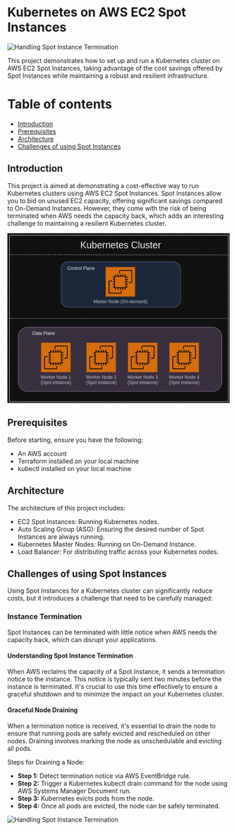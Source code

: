 # Kubernetes on AWS EC2 Spot Instances

![Handling Spot Instance Termination](<assets/Spot-Int-Sig-handling.gif>)

This project demonstrates how to set up and run a Kubernetes cluster on AWS EC2 Spot Instances, taking advantage of the cost savings offered by Spot Instances while maintaining a robust and resilient infrastructure.

# Table of contents
* [Introduction](#introduction)
* [Prerequisites](#prerequisites)
* [Architecture](#architecture)
* [Challenges of using Spot Instances](#challenges-of-using-spot-instances)

## Introduction
This project is aimed at demonstrating a cost-effective way to run Kubernetes clusters using AWS EC2 Spot Instances. Spot Instances allow you to bid on unused EC2 capacity, offering significant savings compared to On-Demand Instances. However, they come with the risk of being terminated when AWS needs the capacity back, which adds an interesting challenge to maintaining a resilient Kubernetes cluster.

![Overall Structure](<assets/overall-structure.gif>)

## Prerequisites
Before starting, ensure you have the following:

* An AWS account
* Terraform installed on your local machine
* kubectl installed on your local machine

## Architecture
The architecture of this project includes:

* EC2 Spot Instances: Running Kubernetes nodes.
* Auto Scaling Group (ASG): Ensuring the desired number of Spot Instances are always running.
* Kubernetes Master Nodes: Running on On-Demand Instance.
* Load Balancer: For distributing traffic across your Kubernetes nodes.

## Challenges of using Spot Instances
Using Spot Instances for a Kubernetes cluster can significantly reduce costs, but it introduces a challenge that need to be carefully managed:

### Instance Termination
Spot Instances can be terminated with little notice when AWS needs the capacity back, which can disrupt your applications.

#### Understanding Spot Instance Termination
When AWS reclaims the capacity of a Spot Instance, it sends a termination notice to the instance. This notice is typically sent two minutes before the instance is terminated. It's crucial to use this time effectively to ensure a graceful shutdown and to minimize the impact on your Kubernetes cluster.

#### Graceful Node Draining
When a termination notice is received, it's essential to drain the node to ensure that running pods are safely evicted and rescheduled on other nodes. Draining involves marking the node as unschedulable and evicting all pods.

Steps for Draining a Node:

* **Step 1:** Detect termination notice via AWS EventBridge rule.
* **Step 2:** Trigger a Kubernetes kubectl drain command for the node using AWS Systems Manager Document run.
* **Step 3:** Kubernetes evicts pods from the node.
* **Step 4:** Once all pods are evicted, the node can be safely terminated.

![Handling Spot Instance Termination](<assets/Spot-Int-Sig-handling.gif>)